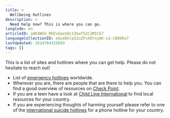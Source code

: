 ```yaml
---
title: >
  Wellbeing hotlines
description: >
  Need help now? This is where you can go.
langCode: en
articleID: oAK4WSU_RHZvGaxUdc13kwf52C2MICG7
languageCollectionID: eUuoDklpS2uZFvX8lny8K-LG-CBOOKo7
lastUpdated: 1614764315693
tags: []
---
```


This is a list of sites and hotlines where you can get help. Please do not hesitate to reach out!

-   List of [emergency hotlines](https://en.wikipedia.org/wiki/List_of_emergency_telephone_numbers) worldwide.
-   Wherever you are, there are people that are there to help you. You can find a good overview of resources on [Check Point](https://checkpointorg.com/global/).
-   If you are a teen have a look at [Child Line International](https://www.childhelplineinternational.org/child-helplines/child-helpline-network/) to find local resources for your country.
-   If you are experiencing thoughts of harming yourself please refer to one of the [international suicide hotlines](http://www.suicide.org/international-suicide-hotlines.html) for a phone hotline for your country.